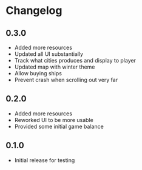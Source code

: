 # Changelog

## 0.3.0

- Added more resources
- Updated all UI substantially
- Track what cities produces and display to player
- Updated map with winter theme
- Allow buying ships
- Prevent crash when scrolling out very far

## 0.2.0

- Added more resources
- Reworked UI to be more usable
- Provided some initial game balance

## 0.1.0

- Initial release for testing
